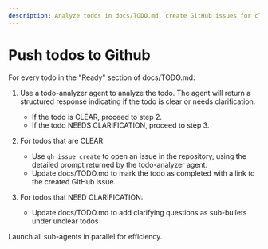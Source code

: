 ```yaml
---
description: Analyze todos in docs/TODO.md, create GitHub issues for clear items, and add clarifying questions for unclear ones
---
```


# Push todos to Github

For every todo in the "Ready" section of docs/TODO.md:

1. Use a todo-analyzer agent to analyze the todo.  The agent will return a structured response indicating if the todo is clear or needs clarification.
   - If the todo is CLEAR, proceed to step 2.
   - If the todo NEEDS CLARIFICATION, proceed to step 3.

2. For todos that are CLEAR:
   - Use `gh issue create` to open an issue in the repository, using the detailed prompt returned by the todo-analyzer agent.
   - Update docs/TODO.md to mark the todo as completed with a link to the created GitHub issue.

3. For todos that NEED CLARIFICATION:
   - Update docs/TODO.md to add clarifying questions as sub-bullets under unclear todos

Launch all sub-agents in parallel for efficiency.
